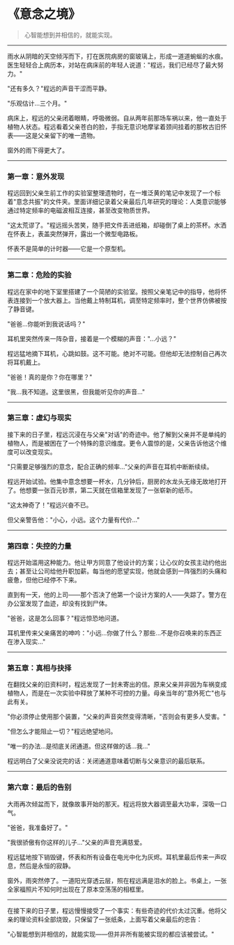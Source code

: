 # 《意念之境》

> 心智能想到并相信的，就能实现。

---

雨水从阴暗的天空倾泻而下，打在医院病房的窗玻璃上，形成一道道蜿蜒的水痕。医生轻轻合上病历本，对站在病床前的年轻人说道："程远，我们已经尽了最大努力。" 

"还有多久？"程远的声音干涩而平静。

"乐观估计...三个月。"

病床上，程远的父亲闭着眼睛，呼吸微弱。自从两年前那场车祸以来，他一直处于植物人状态。程远看着父亲苍白的脸，手指无意识地摩挲着颈间挂着的那枚古旧怀表——这是父亲留下的唯一遗物。

窗外的雨下得更大了。

---

### 第一章：意外发现

程远回到父亲生前工作的实验室整理遗物时，在一堆泛黄的笔记中发现了一个标着"意念共振"的文件夹。里面详细记录着父亲最后几年研究的理论：人类意识能够通过特定频率的电磁波相互连接，甚至改变物质世界。

"这太荒谬了。"程远摇头苦笑，随手把文件丢进纸箱，却碰倒了桌上的茶杯。水洒在怀表上，表盖突然弹开，露出一个微型电路板。

怀表不是简单的计时器——它是一个原型机。

---

### 第二章：危险的实验

程远在家中的地下室里搭建了一个简陋的实验室。按照父亲笔记中的指导，他将怀表连接到一个放大器上。当他戴上特制耳机，调至特定频率时，整个世界仿佛被按了静音键。

"爸爸...你能听到我说话吗？"

耳机里突然传来一阵杂音，接着是一个模糊的声音："...小远？"

程远猛地摘下耳机，心跳如鼓。这不可能。绝对不可能。但他却无法控制自己再次将耳机戴上。

"爸爸！真的是你？你在哪里？"

"我...我不知道。这里很黑，但我能听见你的声音..."

---

### 第三章：虚幻与现实

接下来的日子里，程远沉浸在与父亲"对话"的奇迹中。他了解到父亲并不是单纯的植物人，而是被困在了一个特殊的意识维度。更令人震惊的是，父亲告诉他这个维度可以改变现实。

"只需要足够强烈的意念，配合正确的频率..."父亲的声音在耳机中断断续续。

程远开始试验。他集中意念想要一杯水，几分钟后，厨房的水龙头无缘无故地打开了。他想要一张百元钞票，第二天就在信箱里发现了一张崭新的纸币。

"这太神奇了！"程远兴奋不已。

但父亲警告他："小心，小远。这个力量有代价..."

---

### 第四章：失控的力量

程远开始滥用这种能力。他让甲方同意了他设计的方案；让心仪的女孩主动约他出去；甚至让公司给他升职加薪。每当他的愿望实现，他就会感到一阵强烈的头痛和疲惫，但他已经停不下来。

直到有一天，他的上司——那个否决了他第一个设计方案的人——失踪了。警方在办公室发现了血迹，却没有找到尸体。

"爸爸，这是怎么回事？"程远惊恐地问道。

耳机里传来父亲痛苦的呻吟："小远...你做了什么？那些...不是你召唤来的东西正在渗入现实..."

---

### 第五章：真相与抉择

在翻找父亲的旧资料时，程远发现了一封未寄出的信。原来父亲并非因为车祸变成植物人，而是在一次实验中释放了某种不可控的力量。母亲当年的"意外死亡"也与此有关。

"你必须停止使用那个装置，"父亲的声音突然变得清晰，"否则会有更多人受害。"

"但怎么才能阻止一切？"程远绝望地问。

"唯一的办法...是彻底关闭通道。但这样做的话...我..."

程远明白了父亲没说完的话：关闭通道意味着切断与父亲意识的最后联系。

---

### 第六章：最后的告别

大雨再次倾盆而下，就像故事开始的那天。程远将放大器调至最大功率，深吸一口气。

"爸爸，我准备好了。"

"我很骄傲有你这样的儿子..."父亲的声音充满慈爱。

程远猛地按下销毁键，怀表和所有设备在电光中化为灰烬。耳机里最后传来一声叹息，然后是永恒的寂静。

窗外，雨突然停了。一道阳光穿透云层，照在程远满是泪水的脸上。书桌上，一张全家福照片不知何时出现在了原本空荡荡的相框里。

---

在接下来的日子里，程远慢慢接受了一个事实：有些奇迹的代价太过沉重。他将父亲的理论资料全部烧毁，只保留了一张纸条，上面写着父亲最后的忠告：

"心智能想到并相信的，就能实现——但并非所有能被实现的都应该被尝试。"